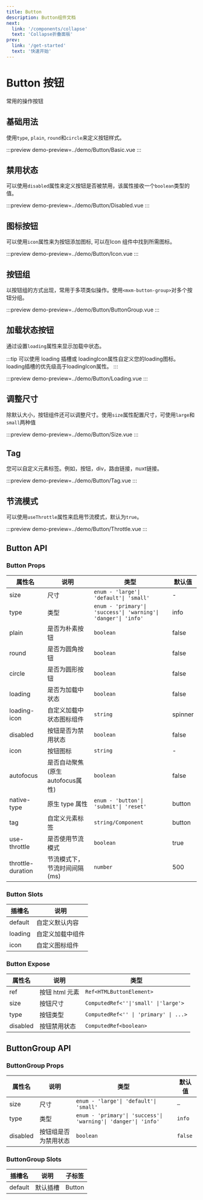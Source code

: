 ```yaml
---
title: Button
description: Button组件文档
next:
  link: '/components/collapse'
  text: 'Collapse折叠面板'
prev:
  link: '/get-started'
  text: '快速开始'
---
```


# Button 按钮

常用的操作按钮

## 基础用法

使用`type`, `plain`, `round`和`circle`来定义按钮样式。

:::preview
demo-preview=../demo/Button/Basic.vue
:::

## 禁用状态

可以使用`disabled`属性来定义按钮是否被禁用，该属性接收一个`boolean`类型的值。

:::preview
demo-preview=../demo/Button/Disabled.vue
:::

## 图标按钮

可以使用`icon`属性来为按钮添加图标, 可以在Icon 组件中找到所需图标。

:::preview
demo-preview=../demo/Button/Icon.vue
:::

## 按钮组

以按钮组的方式出现，常用于多项类似操作。使用`<mxm-button-group>`对多个按钮分组。

:::preview
demo-preview=../demo/Button/ButtonGroup.vue
:::

## 加载状态按钮

通过设置`loading`属性来显示加载中状态。

:::tip
可以使用 loading 插槽或 loadingIcon属性自定义您的loading图标。loading插槽的优先级高于loadingIcon属性。
:::

:::preview
demo-preview=../demo/Button/Loading.vue
:::

## 调整尺寸

除默认大小，按钮组件还可以调整尺寸。使用`size`属性配置尺寸，可使用`large`和`small`两种值

:::preview
demo-preview=../demo/Button/Size.vue
:::

## Tag

您可以自定义元素标签。例如，按钮，div，路由链接，nuxt链接。

:::preview
demo-preview=../demo/Button/Tag.vue
:::

## 节流模式

可以使用`useThrottle`属性来启用节流模式，默认为`true`。

:::preview
demo-preview=../demo/Button/Throttle.vue
:::

## Button API

### Button Props

| 属性名            | 说明                            | 类型                                                           | 默认值  |
| ----------------- | ------------------------------- | -------------------------------------------------------------- | ------- |
| size              | 尺寸                            | `enum - 'large'\| 'default'\| 'small'`                         | -       |
| type              | 类型                            | `enum - 'primary'\| 'success'\| 'warning'\| 'danger'\| 'info'` | info    |
| plain             | 是否为朴素按钮                  | `boolean`                                                      | false   |
| round             | 是否为圆角按钮                  | `boolean`                                                      | false   |
| circle            | 是否为圆形按钮                  | `boolean`                                                      | false   |
| loading           | 是否为加载中状态                | `boolean`                                                      | false   |
| loading-icon      | 自定义加载中状态图标组件        | `string`                                                       | spinner |
| disabled          | 按钮是否为禁用状态              | `boolean`                                                      | false   |
| icon              | 按钮图标                        | `string`                                                       | -       |
| autofocus         | 是否自动聚焦(原生autofocus属性) | `boolean`                                                      | false   |
| native-type       | 原生 type 属性                  | `enum - 'button'\| 'submit'\| 'reset'`                         | button  |
| tag               | 自定义元素标签                  | `string/Component`                                             | button  |
| use-throttle      | 是否使用节流模式                | `boolean`                                                      | true    |
| throttle-duration | 节流模式下，节流时间间隔(ms)    | `number`                                                       | 500     |

### Button Slots

| 插槽名  | 说明             |
| ------- | ---------------- |
| default | 自定义默认内容   |
| loading | 自定义加载中组件 |
| icon    | 自定义图标组件   |

### Button Expose

| 属性名   | 说明           | 类型                                  |
| -------- | -------------- | ------------------------------------- |
| ref      | 按钮 html 元素 | `Ref<HTMLButtonElement>`              |
| size     | 按钮尺寸       | `ComputedRef<''\|'small' \|'large'>`  |
| type     | 按钮类型       | `ComputedRef<'' \| 'primary' \| ...>` |
| disabled | 按钮禁用状态   | `ComputedRef<boolean>`                |

## ButtonGroup API

### ButtonGroup Props

| 属性名   | 说明                 | 类型                                                           | 默认值  |
| -------- | -------------------- | -------------------------------------------------------------- | ------- |
| size     | 尺寸                 | `enum - 'large'\| 'default'\| 'small'`                         | `—`     |
| type     | 类型                 | `enum - 'primary'\| 'success'\| 'warning'\| 'danger'\| 'info'` | `info`  |
| disabled | 按钮组是否为禁用状态 | `boolean`                                                      | `false` |

### ButtonGroup Slots

| 插槽名  | 说明     | 子标签 |
| ------- | -------- | ------ |
| default | 默认插槽 | Button |
